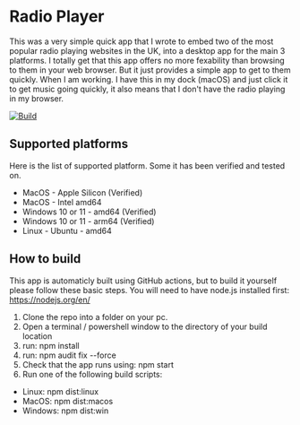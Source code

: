 # Radio Player
This was a very simple quick app that I wrote to embed two of the most popular radio playing websites in the UK, into a desktop app for the main 3 platforms.
I totally get that this app offers no more fexability than browsing to them in your web browser. But it just provides a simple app to get to them quickly.
When I am working. I have this in my dock (macOS) and just click it to get music going quickly, it also means that I don't have the radio playing in my browser.

[![Build](https://github.com/johnhart96/radio-player/actions/workflows/autobuild.yml/badge.svg)](https://github.com/johnhart96/radio-player/actions/workflows/autobuild.yml)

## Supported platforms
Here is the list of supported platform. Some it has been verified and tested on.
* MacOS - Apple Silicon (Verified)
* MacOS - Intel amd64
* Windows 10 or 11 - amd64 (Verified)
* Windows 10 or 11 - arm64 (Verified)
* Linux - Ubuntu - amd64

## How to build
This app is automaticly built using GitHub actions, but to build it yourself please follow these basic steps.
You will need to have node.js installed first: https://nodejs.org/en/

1) Clone the repo into a folder on your pc.
2) Open a terminal / powershell window to the directory of your build location
3) run: npm install
4) run: npm audit fix --force
5) Check that the app runs using: npm start
6) Run one of the following build scripts:
* Linux: npm dist:linux
* MacOS: npm dist:macos
* Windows: npm dist:win

